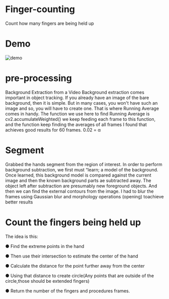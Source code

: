 # Finger-counting
Count how many fingers are being held up

# Demo
![demo](https://user-images.githubusercontent.com/40145410/50377314-cded1700-0623-11e9-87f8-f9f0a7acfab3.PNG)

# pre-processing
Background Extraction from a Video Background extraction comes important in object tracking. If you already have an image of the bare background, then it is simple. But in many cases, you won't have such an image and so, you will have to create one. That is where Running Average comes in handy. The function we use here to find Running Average is ​cv2.accumulateWeighted() we keep feeding each frame to this function, and the function keep finding the averages of all frames I found that  achieves good results for 60 frames. 0.02 =  α


# Segment
Grabbed the hands segment from the region of interest. In order to perform background subtraction, we first must “learn; a model of the background. Once learned, this background model is compared against the current image and then the known background parts ae subtracted away. The object left after subtraction are presumably new foreground objects. And then we can find the external contours from the image. I had to blur the frames using ​Gaussian blur ​and morphology operations (​opening​) to  ​achieve better results

# Count the fingers being held up 
The idea is this: 


● Find the extreme points in the hand


● Then use their intersection to estimate the center of the hand



● Calculate the distance for the point further away from the center 



● Using that distance to create circle(Any points that are outside of the circle,those should be extended fingers) 




● Return the number of the fingers and procedures frames. 

















